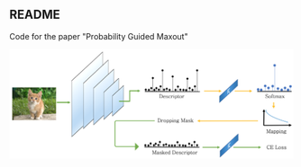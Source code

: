 ## README

Code for the paper "Probability Guided Maxout"

![alt text](https://github.com/clferrari/probability-guided-maxout/blob/master/conf/method.png)
